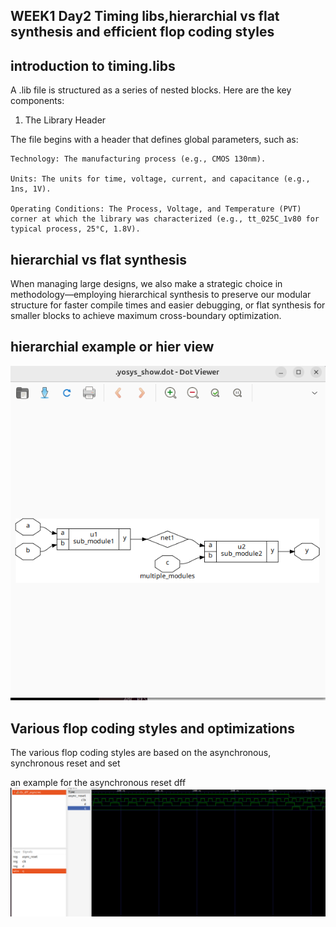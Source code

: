 ## WEEK1 Day2 Timing libs,hierarchial vs flat synthesis and efficient flop coding styles

## introduction to timing.libs

A .lib file is structured as a series of nested blocks. Here are the key components:

1. The Library Header

The file begins with a header that defines global parameters, such as:

    Technology: The manufacturing process (e.g., CMOS 130nm).

    Units: The units for time, voltage, current, and capacitance (e.g., 1ns, 1V).

    Operating Conditions: The Process, Voltage, and Temperature (PVT) corner at which the library was characterized (e.g., tt_025C_1v80 for typical process, 25°C, 1.8V).

## hierarchial vs flat synthesis
When managing large designs, we also make a strategic choice in methodology—employing hierarchical synthesis to preserve our modular structure for faster compile times and easier debugging, or flat synthesis for smaller blocks to achieve maximum cross-boundary optimization.

## hierarchial example or hier view

![Simulation Flow Diagram](screenshots/day109.png)

## Various flop coding styles and optimizations

The various flop coding styles are based on the asynchronous, synchronous reset and set

an example for the asynchronous reset dff
![Simulation Flow Diagram](screenshots/day110.png)